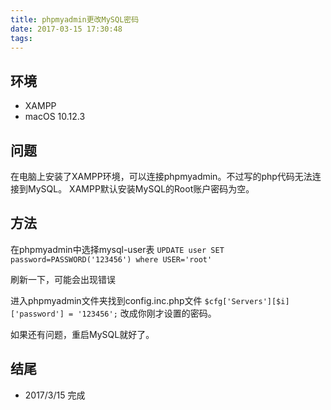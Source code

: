 ```yaml
---
title: phpmyadmin更改MySQL密码
date: 2017-03-15 17:30:48
tags:
---
```

## 环境
* XAMPP 
* macOS 10.12.3

## 问题
在电脑上安装了XAMPP环境，可以连接phpmyadmin。不过写的php代码无法连接到MySQL。
XAMPP默认安装MySQL的Root账户密码为空。
## 方法
在phpmyadmin中选择mysql-user表
`UPDATE user SET password=PASSWORD('123456') where USER='root'`

刷新一下，可能会出现错误

进入phpmyadmin文件夹找到config.inc.php文件
`$cfg['Servers'][$i]['password'] = '123456';`
改成你刚才设置的密码。

如果还有问题，重启MySQL就好了。

## 结尾

* 2017/3/15 完成



